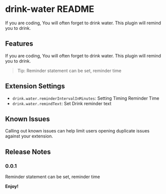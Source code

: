 # drink-water README

If you are coding, You will often forget to drink water. This plugin will remind you to drink.

## Features

If you are coding, You will often forget to drink water. This plugin will remind you to drink.

> Tip: Reminder statement can be set, reminder time


## Extension Settings


* `drink.water.reminderIntervalInMinutes`: Setting Timing Reminder Time
* `drink.water.remindText`: Set Drink reminder text

## Known Issues

Calling out known issues can help limit users opening duplicate issues against your extension.

## Release Notes

### 0.0.1

Reminder statement can be set, reminder time

**Enjoy!**
